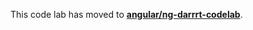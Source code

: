 This code lab has moved to
**[angular/ng-darrrt-codelab](https://github.com/angular/ng-darrrt-codelab/blob/master/README.md)**.
